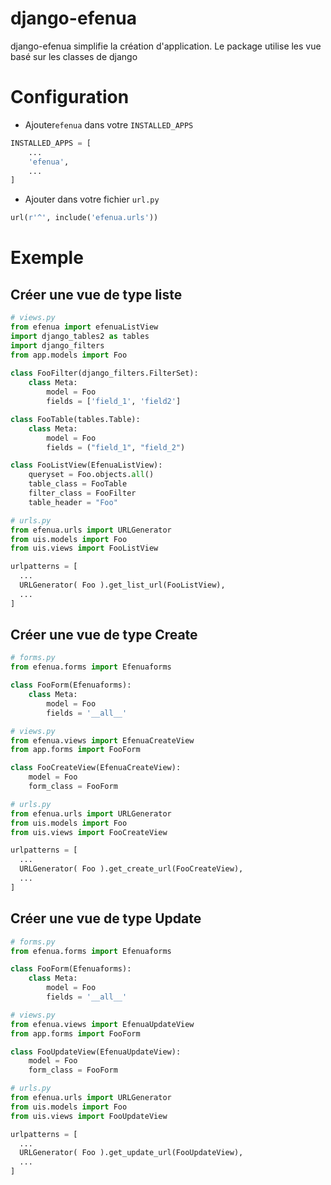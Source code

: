 # django-efenua
django-efenua simplifie la création d'application.
Le package utilise les vue basé sur les classes de django

# Configuration
- Ajouter`efenua` dans votre `INSTALLED_APPS`

```python
INSTALLED_APPS = [
    ...
    'efenua',
    ...
]
```

- Ajouter dans votre fichier `url.py`
 
```python
url(r'^', include('efenua.urls'))
```

# Exemple
## Créer une vue de type liste

```python
# views.py
from efenua import efenuaListView
import django_tables2 as tables
import django_filters
from app.models import Foo
  
class FooFilter(django_filters.FilterSet):
    class Meta:
        model = Foo
        fields = ['field_1', 'field2']

class FooTable(tables.Table):
    class Meta:
        model = Foo
        fields = ("field_1", "field_2")

class FooListView(EfenuaListView):
    queryset = Foo.objects.all()
    table_class = FooTable
    filter_class = FooFilter
    table_header = "Foo"
```

```python
# urls.py
from efenua.urls import URLGenerator
from uis.models import Foo
from uis.views import FooListView

urlpatterns = [
  ...
  URLGenerator( Foo ).get_list_url(FooListView),
  ...
]
```

## Créer une vue de type Create
```python
# forms.py
from efenua.forms import Efenuaforms

class FooForm(Efenuaforms):
    class Meta:
        model = Foo
        fields = '__all__'

```

```python
# views.py
from efenua.views import EfenuaCreateView
from app.forms import FooForm

class FooCreateView(EfenuaCreateView):
    model = Foo
    form_class = FooForm
```

```python
# urls.py
from efenua.urls import URLGenerator
from uis.models import Foo
from uis.views import FooCreateView

urlpatterns = [
  ...
  URLGenerator( Foo ).get_create_url(FooCreateView),
  ...
]
```

## Créer une vue de type Update
```python
# forms.py
from efenua.forms import Efenuaforms

class FooForm(Efenuaforms):
    class Meta:
        model = Foo
        fields = '__all__'

```

```python
# views.py
from efenua.views import EfenuaUpdateView
from app.forms import FooForm

class FooUpdateView(EfenuaUpdateView):
    model = Foo
    form_class = FooForm
```

```python
# urls.py
from efenua.urls import URLGenerator
from uis.models import Foo
from uis.views import FooUpdateView

urlpatterns = [
  ...
  URLGenerator( Foo ).get_update_url(FooUpdateView),
  ...
]
```
